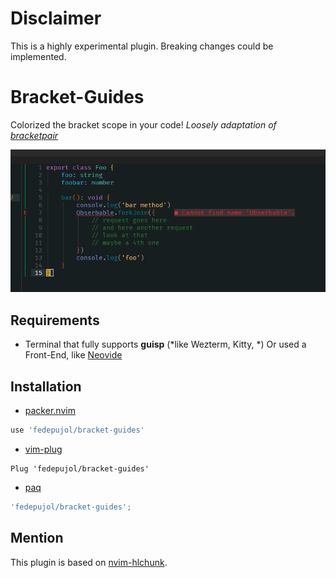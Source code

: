 # Disclaimer
This is a highly experimental plugin. Breaking changes could be implemented.

# Bracket-Guides
Colorized the bracket scope in your code! *Loosely adaptation of [bracketpair](https://github.com/CoenraadS/BracketPair)*

![bracket-guide](media/bracket_guide.gif)

## Requirements
- Terminal that fully supports **guisp** (*like Wezterm, Kitty, *)
Or used a Front-End, like [Neovide](https://github.com/neovide/neovide)

## Installation
-   [packer.nvim](https://github.com/wbthomason/packer.nvim)

``` lua
use 'fedepujol/bracket-guides'
```

-   [vim-plug](https://github.com/junegunn/vim-plug)

``` vim
Plug 'fedepujol/bracket-guides'
```

-   [paq](https://github.com/savq/paq-nvim)

``` lua
'fedepujol/bracket-guides';
```

## Mention
This plugin is based on [nvim-hlchunk](https://github.com/yaocccc/nvim-hlchunk).
